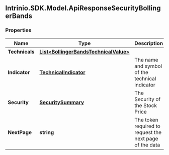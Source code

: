 ## Intrinio.SDK.Model.ApiResponseSecurityBollingerBands
### Properties

Name | Type | Description | Notes
------------ | ------------- | ------------- | -------------
**Technicals** | [**List&lt;BollingerBandsTechnicalValue&gt;**](BollingerBandsTechnicalValue.md) |  | [optional] 
**Indicator** | [**TechnicalIndicator**](TechnicalIndicator.md) | The name and symbol of the technical indicator | [optional] 
**Security** | [**SecuritySummary**](SecuritySummary.md) | The Security of the Stock Price | [optional] 
**NextPage** | **string** | The token required to request the next page of the data | [optional] 

